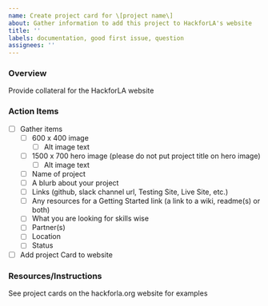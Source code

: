 ```yaml
---
name: Create project card for \[project name\]
about: Gather information to add this project to HackforLA's website
title: ''
labels: documentation, good first issue, question
assignees: ''
---
```


### Overview

Provide collateral for the HackforLA website

### Action Items

- [ ] Gather items
    - [ ] 600 x 400 image
        - [ ] Alt image text
    - [ ] 1500 x 700 hero image (please do not put project title on hero image)
        - [ ] Alt image text
    - [ ] Name of project
    - [ ] A blurb about your project
    - [ ] Links (github, slack channel url, Testing Site, Live Site, etc.)
    - [ ] Any resources for a Getting Started link (a link to a wiki, readme(s) or both)
    - [ ] What you are looking for skills wise
    - [ ] Partner(s)
    - [ ] Location
    - [ ] Status
- [ ] Add project Card to website

### Resources/Instructions

See project cards on the hackforla.org website for examples
